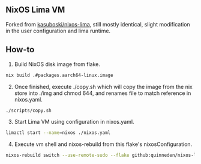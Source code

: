 ## NixOS Lima VM

Forked from [kasuboski/nixos-lima](https://github.com/kasuboski/nixos-lima), still mostly identical,
slight modification in the user configuration and lima runtime.

## How-to
1. Build NixOS disk image from flake.
```bash
nix build .#packages.aarch64-linux.image
```
2. Once finished, execute ./copy.sh which will copy the image from the nix store
   into ./img and chmod 644, and renames file to match reference in nixos.yaml.
```bash
./scripts/copy.sh
```
3. Start Lima VM using configuration in nixos.yaml.
```bash
limactl start --name=nixos ./nixos.yaml
```
4. Execute vm shell and nixos-rebuild from this flake's nixosConfiguration.
```bash
nixos-rebuild switch --use-remote-sudo --flake github:quinneden/nixos-lima-vm#nixosConfigurations.nixos
```